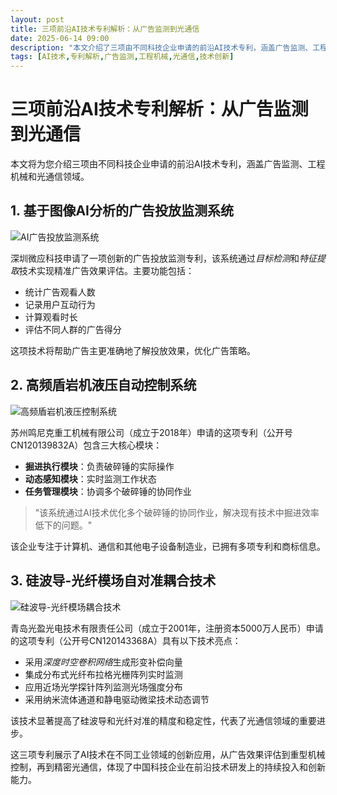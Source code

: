 ```yaml
---
layout: post
title: 三项前沿AI技术专利解析：从广告监测到光通信
date: 2025-06-14 09:00
description: "本文介绍了三项由不同科技企业申请的前沿AI技术专利，涵盖广告监测、工程机械和光通信领域。深圳微应科技的广告投放监测系统通过图像AI分析实现精准广告效果评估；苏州鸣尼克重工的高频盾岩机液压自动控制系统优化了多个破碎锤的协同作业；青岛光盈光电的硅波导-光纤模场自对准耦合技术提高了光通信的精度和稳定性。这些专利展示了AI技术在不同工业领域的创新应用。"
tags: [AI技术,专利解析,广告监测,工程机械,光通信,技术创新]
---
```


# 三项前沿AI技术专利解析：从广告监测到光通信

本文将为您介绍三项由不同科技企业申请的前沿AI技术专利，涵盖广告监测、工程机械和光通信领域。

## 1. 基于图像AI分析的广告投放监测系统

![AI广告投放监测系统](https://s.coze.cn/t/e7zFZCrBc_8/ "AI广告投放监测系统")

深圳微应科技申请了一项创新的广告投放监测专利，该系统通过*目标检测*和*特征提取*技术实现精准广告效果评估。主要功能包括：

- 统计广告观看人数
- 记录用户互动行为
- 计算观看时长
- 评估不同人群的广告得分

这项技术将帮助广告主更准确地了解投放效果，优化广告策略。

## 2. 高频盾岩机液压自动控制系统

![高频盾岩机液压控制系统](https://s.coze.cn/t/ZshcFc-kmks/ "高频盾岩机液压控制系统")

苏州鸣尼克重工机械有限公司（成立于2018年）申请的这项专利（公开号CN120139832A）包含三大核心模块：

- **掘进执行模块**：负责破碎锤的实际操作
- **动态感知模块**：实时监测工作状态
- **任务管理模块**：协调多个破碎锤的协同作业

> "该系统通过AI技术优化多个破碎锤的协同作业，解决现有技术中掘进效率低下的问题。"

该企业专注于计算机、通信和其他电子设备制造业，已拥有多项专利和商标信息。

## 3. 硅波导-光纤模场自对准耦合技术

![硅波导-光纤模场耦合技术](https://s.coze.cn/t/03emO4XqoyE/ "硅波导-光纤模场耦合技术")

青岛光盈光电技术有限责任公司（成立于2001年，注册资本5000万人民币）申请的这项专利（公开号CN120143368A）具有以下技术亮点：

- 采用*深度时空卷积网络*生成形变补偿向量
- 集成分布式光纤布拉格光栅阵列实时监测
- 应用近场光学探针阵列监测光场强度分布
- 采用纳米流体通道和静电驱动微梁技术动态调节

该技术显著提高了硅波导和光纤对准的精度和稳定性，代表了光通信领域的重要进步。

这三项专利展示了AI技术在不同工业领域的创新应用，从广告效果评估到重型机械控制，再到精密光通信，体现了中国科技企业在前沿技术研发上的持续投入和创新能力。

